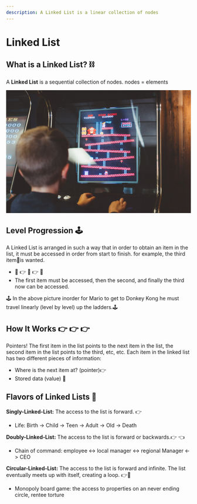 ```yaml
---
description: A Linked List is a linear collection of nodes
---
```


# Linked List

## What is a Linked List? ⛓ 

A **Linked List** is a sequential collection of nodes. nodes = elements

![Mario vs Donkey Kong](../.gitbook/assets/kelly-sikkema-pgtoahfqjq0-unsplash.jpg)

## Level Progression 🕹 

A Linked List is arranged in such a way that in order to obtain an item in the list, it must be accessed in order from start to finish. for example, the third item🤡is wanted. 

* 👾 👉 🤖 👉 🤡
* The first item must be accessed, then the second, and finally the third now can be accessed. 

🕹 In the above picture inorder for Mario to get to Donkey Kong he must travel linearly \(level by level\) up the ladders.🕹 

## How It Works 👉 👉 👉 

Pointers! The first item in the list points to the next item in the list, the second item in the list points to the third, etc, etc. Each item in the linked list has two different pieces of information: 

* Where is the next item at? \(pointer\)👉
* Stored data \(value\) 💾 

## Flavors of Linked Lists 🍨 

**Singly-Linked-List:** The access to the list is forward. 👉 

* Life: Birth -&gt; Child -&gt; Teen -&gt; Adult -&gt; Old -&gt; Death  

**Doubly-Linked-List:** The access to the list is forward or backwards.👉 👈 

* Chain of command:  employee &lt;-&gt; local manager &lt;-&gt; regional Manager &lt;-&gt; CEO

**Circular-Linked-List:** The access to the list is forward and infinite. The list eventually meets up with itself, creating a loop. 👉🎡 

* Monopoly board game: the access to properties on an never ending circle, rentee torture 

